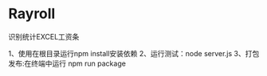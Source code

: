 # Rayroll
识别统计EXCEL工资条

1、使用在根目录运行npm install安装依赖 
2、运行测试：node server.js 
3、打包发布:在终端中运行 npm run package
